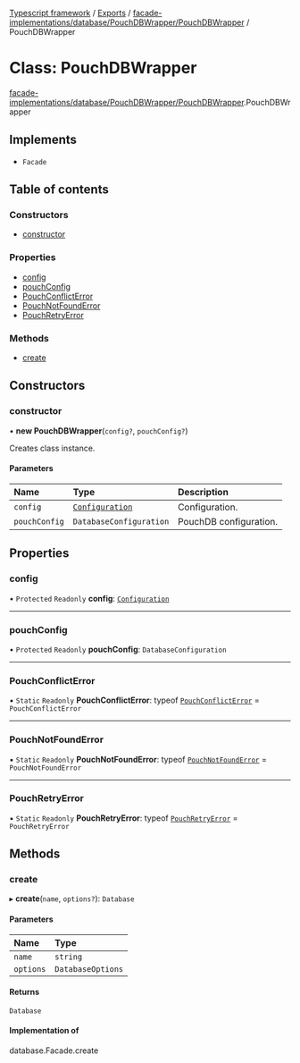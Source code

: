 [Typescript framework](../index.md) / [Exports](../modules.md) / [facade-implementations/database/PouchDBWrapper/PouchDBWrapper](../modules/facade_implementations_database_PouchDBWrapper_PouchDBWrapper.md) / PouchDBWrapper

# Class: PouchDBWrapper

[facade-implementations/database/PouchDBWrapper/PouchDBWrapper](../modules/facade_implementations_database_PouchDBWrapper_PouchDBWrapper.md).PouchDBWrapper

## Implements

- `Facade`

## Table of contents

### Constructors

- [constructor](facade_implementations_database_PouchDBWrapper_PouchDBWrapper.PouchDBWrapper.md#constructor)

### Properties

- [config](facade_implementations_database_PouchDBWrapper_PouchDBWrapper.PouchDBWrapper.md#config)
- [pouchConfig](facade_implementations_database_PouchDBWrapper_PouchDBWrapper.PouchDBWrapper.md#pouchconfig)
- [PouchConflictError](facade_implementations_database_PouchDBWrapper_PouchDBWrapper.PouchDBWrapper.md#pouchconflicterror)
- [PouchNotFoundError](facade_implementations_database_PouchDBWrapper_PouchDBWrapper.PouchDBWrapper.md#pouchnotfounderror)
- [PouchRetryError](facade_implementations_database_PouchDBWrapper_PouchDBWrapper.PouchDBWrapper.md#pouchretryerror)

### Methods

- [create](facade_implementations_database_PouchDBWrapper_PouchDBWrapper.PouchDBWrapper.md#create)

## Constructors

### constructor

• **new PouchDBWrapper**(`config?`, `pouchConfig?`)

Creates class instance.

#### Parameters

| Name | Type | Description |
| :------ | :------ | :------ |
| `config` | [`Configuration`](../interfaces/facade_implementations_database_PouchDBWrapper_Database.Configuration.md) | Configuration. |
| `pouchConfig` | `DatabaseConfiguration` | PouchDB configuration. |

## Properties

### config

• `Protected` `Readonly` **config**: [`Configuration`](../interfaces/facade_implementations_database_PouchDBWrapper_Database.Configuration.md)

___

### pouchConfig

• `Protected` `Readonly` **pouchConfig**: `DatabaseConfiguration`

___

### PouchConflictError

▪ `Static` `Readonly` **PouchConflictError**: typeof [`PouchConflictError`](facade_implementations_database_PouchDBWrapper_errors_PouchConflictError.PouchConflictError.md) = `PouchConflictError`

___

### PouchNotFoundError

▪ `Static` `Readonly` **PouchNotFoundError**: typeof [`PouchNotFoundError`](facade_implementations_database_PouchDBWrapper_errors_PouchNotFoundError.PouchNotFoundError.md) = `PouchNotFoundError`

___

### PouchRetryError

▪ `Static` `Readonly` **PouchRetryError**: typeof [`PouchRetryError`](facade_implementations_database_PouchDBWrapper_errors_PouchRetryError.PouchRetryError.md) = `PouchRetryError`

## Methods

### create

▸ **create**(`name`, `options?`): `Database`

#### Parameters

| Name | Type |
| :------ | :------ |
| `name` | `string` |
| `options` | `DatabaseOptions` |

#### Returns

`Database`

#### Implementation of

database.Facade.create
